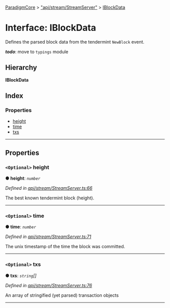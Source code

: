 [ParadigmCore](../README.md) > ["api/stream/StreamServer"](../modules/_api_stream_streamserver_.md) > [IBlockData](../interfaces/_api_stream_streamserver_.iblockdata.md)

# Interface: IBlockData

Defines the parsed block data from the tendermint `NewBlock` event.

*__todo__*: move to `typings` module

## Hierarchy

**IBlockData**

## Index

### Properties

* [height](_api_stream_streamserver_.iblockdata.md#height)
* [time](_api_stream_streamserver_.iblockdata.md#time)
* [txs](_api_stream_streamserver_.iblockdata.md#txs)

---

## Properties

<a id="height"></a>

### `<Optional>` height

**● height**: *`number`*

*Defined in [api/stream/StreamServer.ts:66](https://github.com/paradigmfoundation/paradigmcore/blob/f3a8acd/src/api/stream/StreamServer.ts#L66)*

The best known tendermint block (height).

___
<a id="time"></a>

### `<Optional>` time

**● time**: *`number`*

*Defined in [api/stream/StreamServer.ts:71](https://github.com/paradigmfoundation/paradigmcore/blob/f3a8acd/src/api/stream/StreamServer.ts#L71)*

The unix timestamp of the time the block was committed.

___
<a id="txs"></a>

### `<Optional>` txs

**● txs**: *`string`[]*

*Defined in [api/stream/StreamServer.ts:76](https://github.com/paradigmfoundation/paradigmcore/blob/f3a8acd/src/api/stream/StreamServer.ts#L76)*

An array of stringified (yet parsed) transaction objects

___

